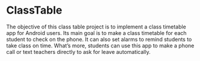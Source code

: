 # ClassTable
The objective of this class table project is to implement a class timetable app for Android users. Its main goal is to make a class timetable for each student to check on the phone. It can also set alarms to remind students to take class on time. What’s more, students
can use this app to make a phone call or text teachers directly to ask for leave automatically.

